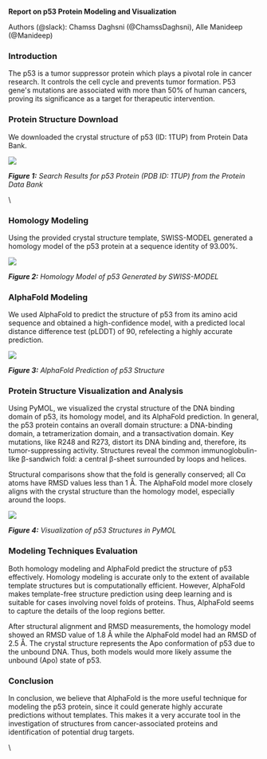 <!--StartFragment-->

**Report on p53 Protein Modeling and Visualization**

Authors (@slack): Chamss Daghsni (@ChamssDaghsni), Alle Manideep (@Manideep) 


### **Introduction**

The p53 is a tumor suppressor protein which plays a pivotal role in cancer research. It controls the cell cycle and prevents tumor formation. P53 gene's mutations are associated with more than 50% of human cancers, proving its significance as a target for therapeutic intervention.


### **Protein Structure Download**

We downloaded the crystal structure of p53 (ID: 1TUP) from Protein Data Bank.

![](https://lh7-rt.googleusercontent.com/docsz/AD_4nXdx9tS1RH36q80r8fRGpphqiaalf37t5CvH-TmqvkIfhp6nFuHM0wwGn5o_YhNQI6kfzMaOZli1rbT9mcKHw3Gh3TRkrAoh5SFPx_v5ijultaIBG6Qw00qQzVvDxmOTAOUQL9jgTRpm2WZzzGriqAoeiyQO?key=eTpjbmFukqTa7OqFgqCDZQ)

**_Figure 1:_** _Search Results for p53 Protein (PDB ID: 1TUP) from the Protein Data Bank_

\



### **Homology Modeling**

Using the provided crystal structure template, SWISS-MODEL generated a homology model of the p53 protein at a sequence identity of 93.00%.

![](https://lh7-rt.googleusercontent.com/docsz/AD_4nXdpnWB4S8nw2Sy6V6s32m-L8EmvZX8w3sye3DJx4AapAACEaoOhTQtoW6ANYqdT9cHwQ4nfdRMLYMdtpjWK2N0KnaaSoi06ZKm-aTXoi8E3TJaZfySUGMD3dyJ5gwX3Hk39dAkotrcQlgq4UPrycdSDrayw?key=eTpjbmFukqTa7OqFgqCDZQ)

**_Figure 2:_** _Homology Model of p53 Generated by SWISS-MODEL_


### **AlphaFold Modeling**

We used AlphaFold to predict the structure of p53 from its amino acid sequence and obtained a high-confidence model, with a predicted local distance difference test (pLDDT) of 90, refelecting a highly accurate prediction.

![](https://lh7-rt.googleusercontent.com/docsz/AD_4nXeP7dLA_KAC5Ta-JcGOBOYxBls0S0oZZwFEXwzlS4LUypca5NLbpGQcUperifXCXScUmKFHooHKYod-off3NTUBwIYx505QOsB-zZFuY2D7B75Mkxfh9AXhsUo-U755tFB4p2PPAW2xVIJCb1-eLKBkYGxJ?key=eTpjbmFukqTa7OqFgqCDZQ)

**_Figure 3:_** _AlphaFold Prediction of p53 Structure_


### **Protein Structure Visualization and Analysis**

Using PyMOL, we visualized the crystal structure of the DNA binding domain of p53, its homology model, and its AlphaFold prediction. In general, the p53 protein contains an overall domain structure: a DNA-binding domain, a tetramerization domain, and a transactivation domain. Key mutations, like R248 and R273, distort its DNA binding and, therefore, its tumor-suppressing activity. Structures reveal the common immunoglobulin-like β-sandwich fold: a central β-sheet surrounded by loops and helices.

Structural comparisons show that the fold is generally conserved; all Cα atoms have RMSD values less than 1 Å. The AlphaFold model more closely aligns with the crystal structure than the homology model, especially around the loops.

![](https://lh7-rt.googleusercontent.com/docsz/AD_4nXcQ8BifTEhlmuH1tC8uWj9StoXglOKEjLG_ChK7YmTAHhZXSV2FSJwIGTjn7_9WrZXzb9n1SB31Hagbnk5ZETKieTXENyDZxvzYAloFInOyjl55RoJmez5AZohWYAdLy9cK-pGm9-Y5tsscr6RLFsadjwG4?key=eTpjbmFukqTa7OqFgqCDZQ)

**_Figure 4:_** _Visualization of p53 Structures in PyMOL_


### **Modeling Techniques Evaluation**

Both homology modeling and AlphaFold predict the structure of p53 effectively. Homology modeling is accurate only to the extent of available template structures but is computationally efficient. However, AlphaFold makes template-free structure prediction using deep learning and is suitable for cases involving novel folds of proteins. Thus, AlphaFold seems to capture the details of the loop regions better.

After structural alignment and RMSD measurements, the homology model showed an RMSD value of 1.8 Å while the AlphaFold model had an RMSD of 2.5 Å. The crystal structure represents the Apo conformation of p53 due to the unbound DNA. Thus, both models would more likely assume the unbound (Apo) state of p53.


### **Conclusion**

In conclusion, we believe that AlphaFold is the more useful technique for modeling the p53 protein, since it could generate highly accurate predictions without templates. This makes it a very accurate tool in the investigation of structures from cancer-associated proteins and identification of potential drug targets.

\


<!--EndFragment-->
